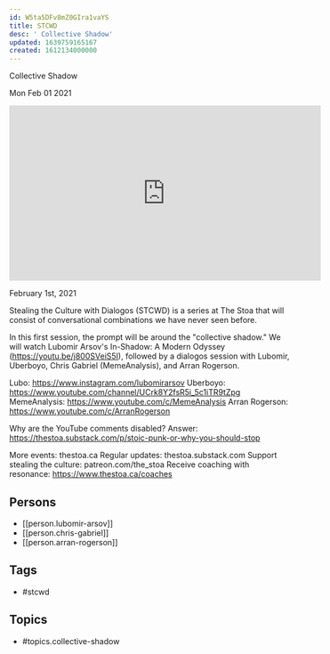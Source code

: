 ```yaml
---
id: W5ta5DFv8mZ0GIra1vaYS
title: STCWD
desc: ' Collective Shadow'
updated: 1639759165167
created: 1612134000000
---
```



 Collective Shadow

Mon Feb 01 2021

<iframe width="560" height="315" src="https://www.youtube.com/embed/EIrnJUj2Cjs" title="STCWD: Collective Shadow w/ Lubomir Arsov, Uberboyo, Chris Gabriel, and Arran Rogerson" frameborder="0" allow="accelerometer; autoplay; clipboard-write; encrypted-media; gyroscope; picture-in-picture" allowfullscreen ></iframe>

February 1st, 2021

Stealing the Culture with Dialogos (STCWD) is a series at The Stoa that will consist of conversational combinations we have never seen before.

In this first session, the prompt will be around the "collective shadow." We will watch Lubomir Arsov's In-Shadow: A Modern Odyssey (https://youtu.be/j800SVeiS5I), followed by a dialogos session with Lubomir, Uberboyo, Chris Gabriel (MemeAnalysis), and Arran Rogerson.

Lubo: https://www.instagram.com/lubomirarsov
Uberboyo: https://www.youtube.com/channel/UCrk8Y2fsR5i_5c1iTR9tZpg
MemeAnalysis: https://www.youtube.com/c/MemeAnalysis
Arran Rogerson: https://www.youtube.com/c/ArranRogerson

Why are the YouTube comments disabled? Answer: https://thestoa.substack.com/p/stoic-punk-or-why-you-should-stop

More events: thestoa.ca
Regular updates: thestoa.substack.com
Support stealing the culture: patreon.com/the_stoa
Receive coaching with resonance: https://www.thestoa.ca/coaches

## Persons

- [[person.lubomir-arsov]]
- [[person.chris-gabriel]]
- [[person.arran-rogerson]]

## Tags

- #stcwd

## Topics

- #topics.collective-shadow

